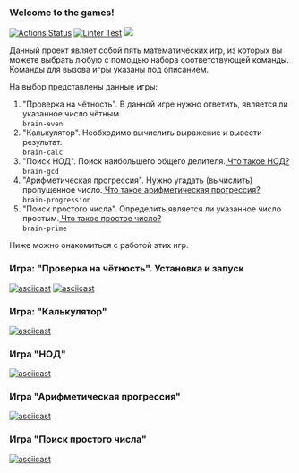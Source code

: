 ### Welcome to the games!
[![Actions Status](https://github.com/urtaevS/python-project-lvl1/workflows/hexlet-check/badge.svg)](https://github.com/urtaevS/python-project-lvl1/actions/workflows/hexlet-check.yml)
[![Linter Test](https://github.com/urtaevS/python-project-lvl1/actions/workflows/linter-test.yml/badge.svg)](https://github.com/urtaevS/python-project-lvl1/actions/workflows/linter-test.yml)
<a href=https://codeclimate.com/github/codeclimate/codeclimate/maintainability><img src=https://api.codeclimate.com/v1/badges/a99a88d28ad37a79dbf6/maintainability /></a>

Данный проект являет собой пять математических игр, из которых вы можете выбрать любую с помощью набора соответствующей команды.
Команды для вызова игры указаны под описанием.

На выбор представлены данные игры:

1. "Проверка на чётность". В данной игре нужно ответить, является ли указанное число чётным.  
`brain-even`
2. "Калькулятор". Необходимо вычислить выражение и вывести результат.  
`brain-calc`
3. "Поиск НОД". Поиск наибольшего общего делителя.<a href=https://ru.wikipedia.org/wiki/%D0%9D%D0%B0%D0%B8%D0%B1%D0%BE%D0%BB%D1%8C%D1%88%D0%B8%D0%B9_%D0%BE%D0%B1%D1%89%D0%B8%D0%B9_%D0%B4%D0%B5%D0%BB%D0%B8%D1%82%D0%B5%D0%BB%D1%8C > Что такое НОД?</a>  
 `brain-gcd`
5. "Арифметическая прогрессия". Нужно угадать (вычислить) пропущенное число.<a href=https://ru.wikipedia.org/wiki/%D0%90%D1%80%D0%B8%D1%84%D0%BC%D0%B5%D1%82%D0%B8%D1%87%D0%B5%D1%81%D0%BA%D0%B0%D1%8F_%D0%BF%D1%80%D0%BE%D0%B3%D1%80%D0%B5%D1%81%D1%81%D0%B8%D1%8F > Что такое арифметическая прогрессия?</a>  
`brain-progression`
5. "Поиск простого числа". Определить,является ли указанное число простым.<a href=https://ru.wikipedia.org/wiki/%D0%9F%D1%80%D0%BE%D1%81%D1%82%D0%BE%D0%B5_%D1%87%D0%B8%D1%81%D0%BB%D0%BE > Что такое простое число?</a>  
`brain-prime`

Ниже можно онакомиться с работой этих игр.

### Игра: "Проверка на чётность". Установка и запуск
[![asciicast](https://asciinema.org/a/ijhbqUWV4sC1N7P4i6QmxGby7.svg)](https://asciinema.org/a/ijhbqUWV4sC1N7P4i6QmxGby7)
[![asciicast](https://asciinema.org/a/PDlbRbVgQeRoUC0DxAsVGVFk9.svg)](https://asciinema.org/a/PDlbRbVgQeRoUC0DxAsVGVFk9)

### Игра: "Калькулятор"
[![asciicast](https://asciinema.org/a/jmie3g1s9OiV1UpPgQeFPBsHy.svg)](https://asciinema.org/a/jmie3g1s9OiV1UpPgQeFPBsHy)

### Игра "НОД"
[![asciicast](https://asciinema.org/a/E39BIKewbf5KJHdWtau34DFR4.svg)](https://asciinema.org/a/E39BIKewbf5KJHdWtau34DFR4)

### Игра "Арифметическая прогрессия"
[![asciicast](https://asciinema.org/a/xpoeNabNc2qGAamrymt08cznD.svg)](https://asciinema.org/a/xpoeNabNc2qGAamrymt08cznD)

### Игра "Поиск простого числа"
[![asciicast](https://asciinema.org/a/Ncwac1XfJt05dxNbUHDUW4HW4.svg)](https://asciinema.org/a/Ncwac1XfJt05dxNbUHDUW4HW4)

